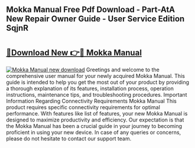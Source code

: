## Mokka Manual Free Pdf Download - Part-AtA New Repair Owner Guide - User Service Edition SqjnR

# <h2><a href="http://cf18370.oget.top/?id=Mokka+Manual">🔗Download New 👉🔴 Mokka Manual</a></h2>

[![Mokka Manual new download](https://i.imgur.com/5g1atiW.png)](http://cf18370.oget.top/?id=Mokka+Manual)
Greetings and welcome to the comprehensive user manual for your newly acquired Mokka Manual. This guide is intended to help you get the most out of your product by providing a thorough explanation of its features, installation process, operation instructions, maintenance tips, and troubleshooting procedures. Important Information Regarding Connectivity Requirements Mokka Manual This product requires specific connectivity requirements for optimal performance. With features like list of features, your new Mokka Manual is designed to maximize productivity and efficiency. Our expectation is that the Mokka Manual has been a crucial guide in your journey to becoming proficient in using your new device. In case of any queries or concerns, please do not hesitate to contact our support team.
